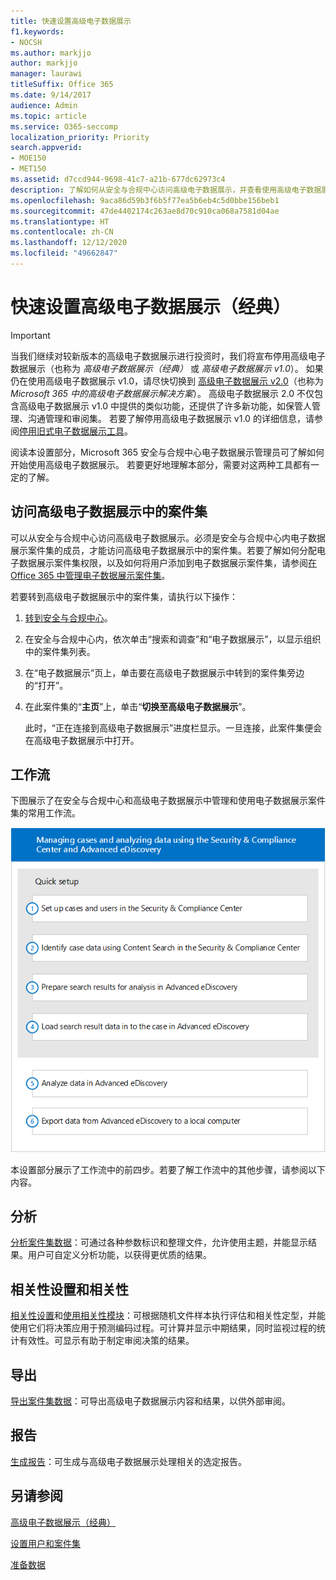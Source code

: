 ```yaml
---
title: 快速设置高级电子数据展示
f1.keywords:
- NOCSH
ms.author: markjjo
author: markjjo
manager: laurawi
titleSuffix: Office 365
ms.date: 9/14/2017
audience: Admin
ms.topic: article
ms.service: O365-seccomp
localization_priority: Priority
search.appverid:
- MOE150
- MET150
ms.assetid: d7ccd944-9698-41c7-a21b-677dc62973c4
description: 了解如何从安全与合规中心访问高级电子数据展示，并查看使用高级电子数据展示的典型工作流。
ms.openlocfilehash: 9aca86d59b3f6b5f77ea5b6eb4c5d0bbe156beb1
ms.sourcegitcommit: 47de4402174c263ae8d70c910ca068a7581d04ae
ms.translationtype: HT
ms.contentlocale: zh-CN
ms.lasthandoff: 12/12/2020
ms.locfileid: "49662847"
---
```

# <a name="quick-setup-advanced-ediscovery-classic"></a>快速设置高级电子数据展示（经典）

> [!IMPORTANT]
> 当我们继续对较新版本的高级电子数据展示进行投资时，我们将宣布停用高级电子数据展示（也称为 *高级电子数据展示（经典）* 或 *高级电子数据展示 v1.0*）。 如果仍在使用高级电子数据展示 v1.0，请尽快切换到 [高级电子数据展示 v2.0](overview-ediscovery-20.md)（也称为 *Microsoft 365 中的高级电子数据展示解决方案*）。 高级电子数据展示 2.0 不仅包含高级电子数据展示 v1.0 中提供的类似功能，还提供了许多新功能，如保管人管理、沟通管理和审阅集。 若要了解停用高级电子数据展示 v1.0 的详细信息，请参阅[停用旧式电子数据展示工具](legacy-ediscovery-retirement.md#advanced-ediscovery-v10)。 

阅读本设置部分，Microsoft 365 安全与合规中心电子数据展示管理员可了解如何开始使用高级电子数据展示。 若要更好地理解本部分，需要对这两种工具都有一定的了解。
  
## <a name="accessing-a-case-in-advanced-ediscovery"></a>访问高级电子数据展示中的案件集

可以从安全与合规中心访问高级电子数据展示。必须是安全与合规中心内电子数据展示案件集的成员，才能访问高级电子数据展示中的案件集。若要了解如何分配电子数据展示案件集权限，以及如何将用户添加到电子数据展示案件集，请参阅[在 Office 365 中管理电子数据展示案件集](ediscovery-cases.md)。 
  
若要转到高级电子数据展示中的案件集，请执行以下操作： 
  
1. [转到安全与合规中心](go-to-the-securitycompliance-center.md)。 
    
2. 在安全与合规中心内，依次单击“搜索和调查”和“电子数据展示”，以显示组织中的案件集列表。 
    
3. 在“电子数据展示”页上，单击要在高级电子数据展示中转到的案件集旁边的“打开”。
    
4. 在此案件集的“**主页**”上，单击“**切换至高级电子数据展示**”。
    
    此时，“正在连接到高级电子数据展示”进度栏显示。一旦连接，此案件集便会在高级电子数据展示中打开。 
    
## <a name="workflow"></a>工作流

下图展示了在安全与合规中心和高级电子数据展示中管理和使用电子数据展示案件集的常用工作流。
  
![图中显示了包含四个设置阶段的高级电子数据展示工作流，包括设置用户和案件集、标识案件集数据、导出和处理，然后是分析和导出到本地计算机这两个阶段。](../media/76589ccc-789d-4581-b3a8-98d339b05979.png)
  
本设置部分展示了工作流中的前四步。若要了解工作流中的其他步骤，请参阅以下内容。
  
## <a name="analyze"></a>分析

[分析案件集数据](analyze-case-data-with-advanced-ediscovery.md)：可通过各种参数标识和整理文件，允许使用主题，并能显示结果。用户可自定义分析功能，以获得更优质的结果。 
  
## <a name="relevance-setup-and-relevance"></a>相关性设置和相关性

[相关性设置](manage-relevance-setup-in-advanced-ediscovery.md)和[使用相关性模块](use-relevance-in-advanced-ediscovery.md)：可根据随机文件样本执行评估和相关性定型，并能使用它们将决策应用于预测编码过程。可计算并显示中期结果，同时监视过程的统计有效性。可显示有助于制定审阅决策的结果。 
  
## <a name="export"></a>导出

[导出案件集数据](export-case-data-in-advanced-ediscovery.md)：可导出高级电子数据展示内容和结果，以供外部审阅。 
  
## <a name="report"></a>报告

[生成报告](run-reports-in-advanced-ediscovery.md)：可生成与高级电子数据展示处理相关的选定报告。 
  
## <a name="see-also"></a>另请参阅

[高级电子数据展示（经典）](office-365-advanced-ediscovery.md)
  
[设置用户和案件集](set-up-users-and-cases-in-advanced-ediscovery.md)
  
[准备数据](prepare-data-for-advanced-ediscovery.md)

